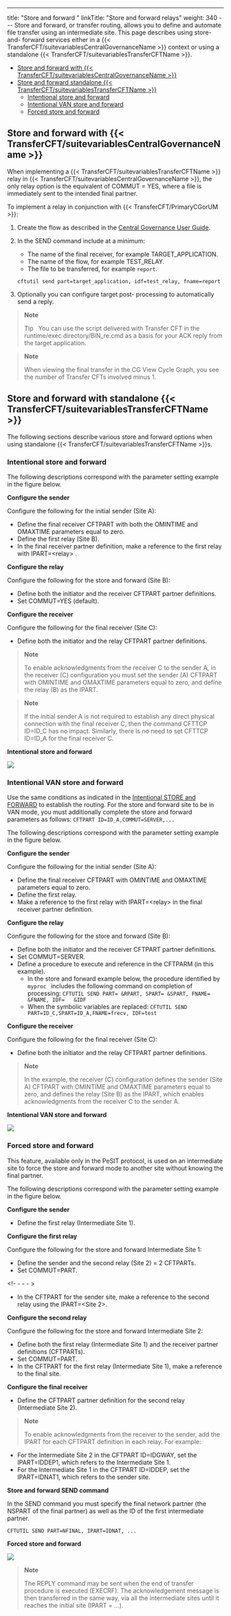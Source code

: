 ---
title: "Store  and forward "
linkTitle: "Store and forward relays"
weight: 340
--- Store and forward, or transfer routing, allows you to define and automate file transfer using an intermediate site. This page describes using store- and- forward services either in a {{< TransferCFT/suitevariablesCentralGovernanceName  >}} context or using a standalone {{< TransferCFT/suitevariablesTransferCFTName  >}}.

- [Store and forward with {{< TransferCFT/suitevariablesCentralGovernanceName >}}](#Store)
- [Store and forward standalone {{< TransferCFT/suitevariablesTransferCFTName >}}](#Store2)
    - [Intentional
        store and forward](#Intentional_Store_and_Forward)
    - [Intentional VAN store and forward](#Intentional_VAN_store_and_forward)
    - [Forced
        store and forward](#Forced_Store_and_Forward)

<span id="Store"></span>

## Store and forward with {{< TransferCFT/suitevariablesCentralGovernanceName  >}}

When implementing a {{< TransferCFT/suitevariablesTransferCFTName  >}} relay in {{< TransferCFT/suitevariablesCentralGovernanceName  >}}, the only relay option is the equivalent of COMMUT = YES, where a file is immediately sent to the intended final partner.

To implement a relay in conjunction with {{< TransferCFT/PrimaryCGorUM  >}}:

1. Create the flow as described in the [Central Governance User Guide](https://docs.axway.com/bundle/CentralGovernance_113_UsersGuide_allOS_en_HTML5/page/Content/AxwayStartPage.htm).
1. In the SEND command include at a minimum:
    - The name of the final receiver, for example TARGET_APPLICATION.
    - The name of the flow, for example TEST_RELAY.
    - The file to be transferred, for example `report`.

    ```
    cftutil send part=target_application, idf=test_relay, fname=report
    ```
1. Optionally you can configure target post- processing to automatically send a reply.

> **Note**
>
> Tip  
> You can use the script delivered with Transfer CFT in the runtime/exec directory/BIN_re.cmd as a basis for your ACK reply from the target application.

> **Note**
>
> When viewing the final transfer in the CG View Cycle Graph, you see the number of Transfer CFTs involved minus 1.

<span id="Store2"></span>

## Store and forward with standalone {{< TransferCFT/suitevariablesTransferCFTName  >}}

The following sections describe various store and forward options when using standalone {{< TransferCFT/suitevariablesTransferCFTName  >}}s.

<span id="Intentional_Store_and_Forward"></span>

### Intentional store and forward

The following descriptions correspond with the
parameter setting example in the
figure below.

****Configure the sender****

Configure the following for the initial sender (Site A):

- Define the final receiver CFTPART with both the OMINTIME and OMAXTIME parameters equal to zero.
- Define the first relay (Site B).
- In the final receiver partner definition, make a reference to the first relay with IPART=&lt;relay> .

****Configure the relay****

Configure the following for the store and forward (Site B):

- Define both the initiator and the receiver CFTPART partner definitions.
- Set COMMUT=YES (default).

****Configure the receiver****

Configure the following for the final receiver (Site C):

- Define both the initiator and the relay CFTPART partner definitions.

> **Note**
>
> To enable acknowledgments from the receiver C to the sender A, in the receiver (C) configuration you must set the sender (A) CFTPART with OMINTIME and OMAXTIME parameters equal to zero, and define the relay (B) as the IPART.

> **Note**
>
> If the initial sender A is not
> required to establish any direct physical connection with the final receiver
> C, then the command CFTTCP ID=ID_C has no impact. Similarly, there is no need to set CFTTCP ID=ID_A
> for the final receiver C.

********Intentional store and forward********

![](/Images/TransferCFT/Intentional_store_and_forward.gif)

<span id="Intentional_VAN_store_and_forward"></span>

### Intentional VAN store and forward

Use the same conditions as indicated in the [Intentional STORE and FORWARD](#Intentional_Store_and_Forward)
to establish the routing. For the store and forward site to be in VAN mode, you must additionally complete the store
and forward parameters as follows: `CFTPART ID=ID_A,COMMUT=SERVER,...`

The following descriptions correspond with the
parameter setting example in the
figure below.

****Configure the sender****

Configure the following for the initial sender (Site A):

- Define the final receiver CFTPART with OMINTIME and OMAXTIME parameters equal to zero.
- Define the first relay.
- Make a reference to the first relay with IPART=&lt;relay> in the final receiver partner definition.

****Configure the relay****

Configure the following for the store and forward (Site B):

- Define both the initiator and the receiver CFTPART partner definitions.
- Set COMMUT=SERVER.
- Define a procedure to execute and reference in the CFTPARM (in this example).
    - In the store and forward example below, the procedure identified by `myproc `
        includes the following command on completion of processing: `CFTUTIL SEND PART= &RPART, SPART= &SPART, FNAME= &FNAME, IDF=   &IDF`
    - When the symbolic variables are replaced: `CFTUTIL SEND PART=ID_C,SPART=ID_A,FNAME=frecv, IDF=test`

****Configure the receiver****

Configure the following for the final receiver (Site C):

- Define both the initiator and the relay CFTPART partner definitions.

> **Note**
>
> In the example, the receiver (C) configuration defines the sender (Site A) CFTPART with OMINTIME and OMAXTIME parameters equal to zero, and defines the relay (Site B) as the IPART, which enables acknowledgments from the receiver C to the sender A.

********Intentional VAN store and forward********

![](/Images/TransferCFT/Intentional_VAN_store_and_forward.gif)

<span id="Forced_Store_and_Forward"></span>

### Forced store and forward

This feature, available only in the PeSIT protocol, is
used on an intermediate site to force the store and forward mode to another
site without knowing the final partner.

The following descriptions correspond with the
parameter setting example in the
figure below.

****Configure the sender****

- Define the first relay (Intermediate Site 1).

****Configure the first relay****

Configure the following for the store and forward Intermediate Site 1:

- Define the sender and the second relay (Site 2) = 2 CFTPARTs.
- Set COMMUT=PART.

<!- - - - >

- In the CFTPART for the sender site, make a reference to the second relay using the IPART=&lt;Site 2>.

****Configure the second relay****

Configure the following for the store and forward Intermediate Site 2:

- Define both the first relay (Intermediate Site 1) and the receiver partner definitions (CFTPARTs).
- Set COMMUT=PART.
- In the CFTPART for the first relay (Intermediate Site 1), make a reference to the final site.

****Configure the final receiver****

- Define the CFTPART partner definition for the second relay (Intermediate Site 2).

> **Note**
>
> To enable acknowledgments from the receiver to the sender, add the IPART for each CFTPART definition in each relay. For example:

- For the Intermediate Site 2 in the CFTPART ID=IDGWAY, set the IPART=IDDEP1, which refers to the Intermediate Site 1.
- For the Intermediate Site 1 in the CFTPART ID=IDDEP, set the IPART=IDNAT1, which refers to the sender site.

****Store and forward SEND command****

In the SEND command you must specify the final network partner (the NSPART of the final partner) as well as the ID of the first intermediate partner.

```
CFTUTIL SEND PART=NFINAL, IPART=IDNAT, ...
```

********Forced store and forward********

![](/Images/TransferCFT/Forced_Store_and_forward.gif)

> **Note**
>
> The REPLY command may be sent when the end of transfer procedure is
> executed (EXECRF). The acknowledgement message is then transferred in the same way, via
> all the intermediate sites until it reaches the initial site (IPART =
> …).
